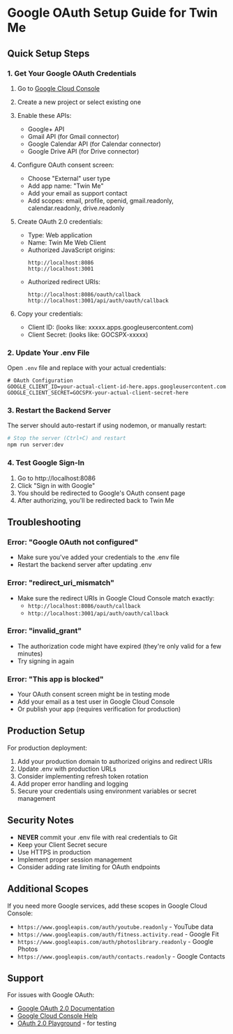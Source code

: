 # Google OAuth Setup Guide for Twin Me

## Quick Setup Steps

### 1. Get Your Google OAuth Credentials

1. Go to [Google Cloud Console](https://console.cloud.google.com/)
2. Create a new project or select existing one
3. Enable these APIs:
   - Google+ API
   - Gmail API (for Gmail connector)
   - Google Calendar API (for Calendar connector)
   - Google Drive API (for Drive connector)

4. Configure OAuth consent screen:
   - Choose "External" user type
   - Add app name: "Twin Me"
   - Add your email as support contact
   - Add scopes: email, profile, openid, gmail.readonly, calendar.readonly, drive.readonly

5. Create OAuth 2.0 credentials:
   - Type: Web application
   - Name: Twin Me Web Client
   - Authorized JavaScript origins:
     ```
     http://localhost:8086
     http://localhost:3001
     ```
   - Authorized redirect URIs:
     ```
     http://localhost:8086/oauth/callback
     http://localhost:3001/api/auth/oauth/callback
     ```

6. Copy your credentials:
   - Client ID: (looks like: xxxxx.apps.googleusercontent.com)
   - Client Secret: (looks like: GOCSPX-xxxxx)

### 2. Update Your .env File

Open `.env` file and replace with your actual credentials:

```env
# OAuth Configuration
GOOGLE_CLIENT_ID=your-actual-client-id-here.apps.googleusercontent.com
GOOGLE_CLIENT_SECRET=GOCSPX-your-actual-client-secret-here
```

### 3. Restart the Backend Server

The server should auto-restart if using nodemon, or manually restart:

```bash
# Stop the server (Ctrl+C) and restart
npm run server:dev
```

### 4. Test Google Sign-In

1. Go to http://localhost:8086
2. Click "Sign in with Google"
3. You should be redirected to Google's OAuth consent page
4. After authorizing, you'll be redirected back to Twin Me

## Troubleshooting

### Error: "Google OAuth not configured"
- Make sure you've added your credentials to the .env file
- Restart the backend server after updating .env

### Error: "redirect_uri_mismatch"
- Make sure the redirect URIs in Google Cloud Console match exactly:
  - `http://localhost:8086/oauth/callback`
  - `http://localhost:3001/api/auth/oauth/callback`

### Error: "invalid_grant"
- The authorization code might have expired (they're only valid for a few minutes)
- Try signing in again

### Error: "This app is blocked"
- Your OAuth consent screen might be in testing mode
- Add your email as a test user in Google Cloud Console
- Or publish your app (requires verification for production)

## Production Setup

For production deployment:

1. Add your production domain to authorized origins and redirect URIs
2. Update .env with production URLs
3. Consider implementing refresh token rotation
4. Add proper error handling and logging
5. Secure your credentials using environment variables or secret management

## Security Notes

- **NEVER** commit your .env file with real credentials to Git
- Keep your Client Secret secure
- Use HTTPS in production
- Implement proper session management
- Consider adding rate limiting for OAuth endpoints

## Additional Scopes

If you need more Google services, add these scopes in Google Cloud Console:

- `https://www.googleapis.com/auth/youtube.readonly` - YouTube data
- `https://www.googleapis.com/auth/fitness.activity.read` - Google Fit
- `https://www.googleapis.com/auth/photoslibrary.readonly` - Google Photos
- `https://www.googleapis.com/auth/contacts.readonly` - Google Contacts

## Support

For issues with Google OAuth:
- [Google OAuth 2.0 Documentation](https://developers.google.com/identity/protocols/oauth2)
- [Google Cloud Console Help](https://support.google.com/cloud)
- [OAuth 2.0 Playground](https://developers.google.com/oauthplayground/) - for testing